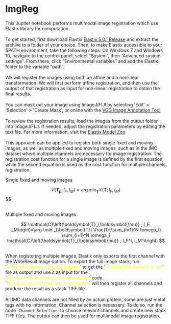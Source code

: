 # ImgReg
This Jupiter notebook performs multimodal image registration which use Elastix library for computation.
<br>
<br>
To get started, first download Elastix [Elastix 5.0.1 Release](https://github.com/SuperElastix/elastix/releases/tag/5.0.1) and extract the archive to a folder of your choice. Then, to make Elastix accessible to your $PATH environment, take the following steps: On Windows 7 and Windows 10, navigate to the control panel, select “System”, then “Advanced system settings”. From there, click “Environmental variables” and add the Elastix folder to the variable “path”.
<br>
<br>
We will register the images using both an affine and a nonlinear transformation. We will first perform affine registration, and then use the output of that registration as input for non-linear registration to obtain the final results.
<br>
<br>
You can mask out your image using ImageJ/FIJI by selecting 'Edit' > 'Selection' > 'Create Mask', or online with the [VGG Image Annotation Tool](https://www.robots.ox.ac.uk/~vgg/software/via/) 
<br>
<br>
To review the registration results, load the images from the output folder into ImageJ/FIJI. If needed, adjust the registration parameters by editing the text file. For more information, visit the [Elastix Model Zoo](https://elastix.lumc.nl/modelzoo/) 
<br>
<br>
This approach can be applied to register both single fixed and moving images, as well as multiple fixed and moving images, such as in the IMC dataset where multiple channels are necessary for image registration. The registration cost function for a single image is defined by the first equation, while the second equation is used as the cost function for multiple channels registration.


Single fixed and moving images
<br>

$$
\mathcal{C}\left(\boldsymbol{T}_{\boldsymbol{\mu}} ; I_F, I_M\right)=\arg \min _{\boldsymbol{T}} \mathcal{C}\left(\boldsymbol{T} ; I_F, I_M\right)
$$
$$

<br>
Multiple fixed and moving images
<br>

$$
\mathcal{C}\left(\boldsymbol{T}_{\boldsymbol{\mu}} ; I_F, I_M\right)=\arg \min _{\boldsymbol{T}} \frac{1}{\sum_{i=1}^N \omega_i} \sum_{i=1}^N \omega_i \mathcal{C}\left(\boldsymbol{T}_{\boldsymbol{\mu}} ; I_F^i, I_M^i\right)
$$

<br>
When registering multiple images, Elastix only exports the first channel with the WriteResultImage option. To export the full image stack, run `<code style="color:yellow">Multiple_Channel_Reg_IMC_Elastix</code>` to get the `<code style="color:yellow">TransformParameters.0.txt</code>` file as output and use it as input for the `<code style="color:yellow">Multiple_Channel_Reg_IMC_Transformix</code>` code. `<code style="color:yellow">Multiple_Channel_Reg_IMC_Transformix</code>` will then register all channels and produce the result as a stack TIFF file.
<br>
<br>
All IMC data channels are not filled by an actual protein, some are just metal tags with no information. Channel selection is necessary. To do so, run the code `<code style="color:yelow">Channel_Selection</code>` to choose relevant channels and create new stack TIFF files. The output can then be used for multimodal image registration.


